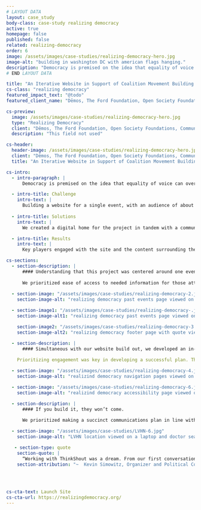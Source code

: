 ```yaml
---
# LAYOUT DATA
layout: case_study
body-class: case-study realizing democracy
active: true
homepage: false
published: false
related: realizing-democracy
order: 6
image: /assets/images/case-studies/realizing-democracy-hero.jpg
image-alt: "building in washington DC with american flags hanging."
description: "Democracy is premised on the idea that equality of voice can overcome inequality of resources. Yet in recent decades, democracy in the United States has seen a shift that favors the power of private ownership at the expense of the power of public citizenship. The Ford Foundation Center for Social Justice, Community Change, the Center on Democracy and Organizing, Dēmos, the Open Society Foundations, and the Ford Foundation launched a new learning series called Realizing Democracy to bring people power and resources to correcting for that shift."
# END LAYOUT DATA

title: "An Iterative Website in Support of Coalition Movement Building."
cs-class: "realizing democracy"
featured_impact_text: "@todo"
featured_client_name: "Dēmos, The Ford Foundation, Open Society Foundations, Community Change, and Center on Democracy and Organizing"

cs-preview:
  image: /assets/images/case-studies/realizing-democracy-hero.jpg
  type: "Realizing Democracy"
  client: "Dēmos, The Ford Foundation, Open Society Foundations, Community Change, and Center on Democracy and Organizing"
  description: "This field not used"

cs-header:
  header-image: /assets/images/case-studies/realizing-democracy-hero.jpg
  client: "Dēmos, The Ford Foundation, Open Society Foundations, Community Change, and Center on Democracy and Organizing"
  title: "An Iterative Website in Support of Coalition Movement Building."

cs-intro:
  - intro-paragraph: |
      Democracy is premised on the idea that equality of voice can overcome inequality of resources. Yet in recent decades, democracy in the United States has seen a shift that favors the power of private ownership at the expense of the power of public citizenship. The Ford Foundation Center for Social Justice, Community Change, the Center on Democracy and Organizing, Dēmos, the Open Society Foundations, and the Ford Foundation launched a new learning series called Realizing Democracy to bring people power and resources to correcting for that shift.

  - intro-title: Challenge
    intro-text: |
      Building a website for a single event, with an audience of about 200 key players and stakeholders.
      
  - intro-title: Solutions
    intro-text: |
      We created a digital home for the project in tandem with a communications plan that was designed to go deep with a specific audience. We needed to make sure that people knew the site was there, and bookmarked it as a reference to return to.

  - intro-title: Results
    intro-text: |
      Key players engaged with the site and the content surrounding the event. There was a lot of activity the weeks before and after the flagship event on Twitter, Facebook and via email. 

cs-sections:
  - section-description: |
      #### Understanding that this project was centered around one event, we designed a thoughtful and intentional website that would be useful in disseminating information to attendees, and that left them feeling prepared and excited.
        
      We prioritized ease of access to needed information for those attending this event. A multimedia filled homepage let users land in an engaging place where they could find contextual and shareable information. This included timely articles, a featured art series, and tweetable quotes to help build connection before the event date. An easily navigable menu provided users with the ability to further their understanding of the goals of this summit, find sponsors, and find information on past events.
        
  - section-image: "/assets/images/case-studies/realizing-democracy-2.jpg"
    section-image-alt: "realizing democracy past events page viewed on a desktop and art page viewed on a mobile device."

  - section-image1: "/assets/images/case-studies/realizing-democracy-.jpg"
    section-image-alt1: "realizing democracy past events page viewed on a desktop and art page viewed on a mobile device."

    section-image2: "/assets/images/case-studies/realizing-democracy-3.jpg"
    section-image-alt2: "realizing democracy footer page with quote viewed on a tablet."

  - section-description: |
      #### Simultaneous with our website build out, we developed an in-depth communications plan in order to build, and maintain, a sense of community-- even after the kickoff event was over. 
      
    Prioritizing engagement was key in developing a successful plan. The result was an in-depth social media toolkit filled with handles, hashtags, an asset library, drafted posts for various social channels, and a posting schedule. This allowed attendees to easily find content related to this event and to keep communication going post-event. 

  - section-image: "/assets/images/case-studies/realizing-democracy-4.jpg"
    section-image-alt: "realizind democracy navigation pages viewed on three phones."

  - section-image: "/assets/images/case-studies/realizing-democracy-6.jpg"
    section-image-alt: "realizind democracy accessibility page viewed on a mobile device."

  - section-description: |
      #### If you build it, they won’t come.
    
      We prioritized making a succinct communications plan in line with the website in order to ensure all attendees had access to the information they needed. Focusing on depth, rather than reach, helped streamline this process to successfully engage with our target audience. It also allowed the organizers of this event to create a new strategy that they’ll be able to implement for future events.

  - section-image: "/assets/images/case-studies/LVHN-6.jpg"
    section-image-alt: "LVHN location viewed on a laptop and doctor search viewed on phone."

   - section-type: quote
    section-quote: |
      “Working with ThinkShout was a dream. From our first conversation, they were committed to understanding the short-term needs of our project as well as the long-term intent and impact, setting us up for success down the road while checking every single box we needed to hit a series of intense, hair-on-fire deadlines. On top of all that, every person on their team comes to conversations with energy and kindness, totally prepared to do their best work to help bring our ideas to life. Couldn’t imagine building a project without them.” 
    section-attribution: "~  Kevin Simowitz, Organizer and Political Consultant for the Ford Foundation"
    
      
     

cs-cta-text: Launch Site
cs-cta-url: https://realizingdemocracy.org/
---
```

